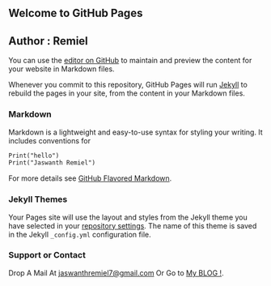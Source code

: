 ## Welcome to GitHub Pages
## Author : Remiel 

You can use the [editor on GitHub](https://github.com/JaswanthRemiel/shortener/edit/main/README.md) to maintain and preview the content for your website in Markdown files.

Whenever you commit to this repository, GitHub Pages will run [Jekyll](https://jekyllrb.com/) to rebuild the pages in your site, from the content in your Markdown files.

### Markdown

Markdown is a lightweight and easy-to-use syntax for styling your writing. It includes conventions for

```markdown
Print("hello")
Print("Jaswanth Remiel")
```

For more details see [GitHub Flavored Markdown](https://guides.github.com/features/mastering-markdown/).

### Jekyll Themes

Your Pages site will use the layout and styles from the Jekyll theme you have selected in your [repository settings](https://github.com/JaswanthRemiel/shortener/settings). The name of this theme is saved in the Jekyll `_config.yml` configuration file.

### Support or Contact

Drop A Mail At jaswanthremiel7@gmail.com
Or Go to [My BLOG !](https://remiel.works/).
